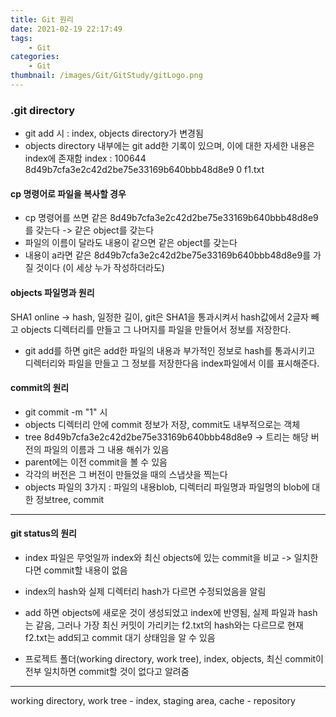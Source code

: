 ```yaml
---
title: Git 원리
date: 2021-02-19 22:17:49
tags:
    - Git
categories:
    - Git
thumbnail: /images/Git/GitStudy/gitLogo.png
---
```


### .git directory
- git add 시 : index, objects directory가 변경됨
- objects directory 내부에는 git add한 기록이 있으며, 이에 대한 자세한 내용은 index에 존재함
index : 100644 8d49b7cfa3e2c42d2be75e33169b640bbb48d8e9 0 f1.txt

#### cp 명령어로 파일을 복사할 경우
- cp 명령어를 쓰면 같은 8d49b7cfa3e2c42d2be75e33169b640bbb48d8e9를 갖는다 -> 같은 object를 갖는다
- 파일의 이름이 달라도 내용이 같으면 같은 object를 갖는다
- 내용이 a라면 같은 8d49b7cfa3e2c42d2be75e33169b640bbb48d8e9를 가질 것이다 (이 세상 누가 작성하더라도)

#### objects 파일명과 원리
SHA1 online -> hash, 일정한 길이, git은 SHA1을 통과시켜서 hash값에서 2글자 빼고 objects 디렉터리를 만들고 그 나머지를 파일을 만들어서 정보를 저장한다.
- git add를 하면 git은 add한 파일의 내용과 부가적인 정보로 hash를 통과시키고 디렉터리와 파일을 만들고 그 정보를 저장한다음 index파일에서 이를 표시해준다.

#### commit의 원리
- git commit -m "1" 시
- objects 디렉터리 안에 commit 정보가 저장, commit도 내부적으로는 객체
- tree 8d49b7cfa3e2c42d2be75e33169b640bbb48d8e9 -> 트리는 해당 버전의 파일의 이름과 그 내용 해쉬가 있음
- parent에는 이전 commit을 볼 수 있음
- 각각의 버전은 그 버전이 만들었을 때의 스냅샷을 찍는다
- objects 파일의 3가지 : 파일의 내용blob, 디렉터리 파일명과 파일명의 blob에 대한 정보tree, commit

---------------------------------------

#### git status의 원리
- index 파일은 무엇일까
index와 최신 objects에 있는 commit을 비교 -> 일치한다면 commit할 내용이 없음
- index의 hash와 실제 디렉터리 hash가 다르면 수정되었음을 알림

- add 하면 objects에 새로운 것이 생성되었고 index에 반영됨, 실제 파일과 hash는 같음, 그러나 가장 최신 커밋이 가리키는 f2.txt의 hash와는 다르므로 현재 f2.txt는 add되고 commit 대기 상태임을 알 수 있음
- 프로젝트 폴더(working directory, work tree), index, objects, 최신 commit이 전부 일치하면 commit할 것이 없다고 알려줌

---------------------------------------

working directory, work tree - index, staging area, cache - repository